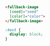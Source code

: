 ```html
<fallback-image
  [seed]="seed"
  [color]="color">
</fallback-image>
```

```scss
:host {
  display: block;
}
```
